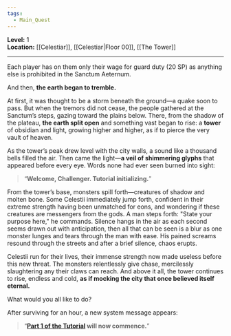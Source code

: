 ```yaml
---
tags:
  - Main_Quest
---
```

**Level:** 1  
**Location:** [[Celestiar]], [[Celestiar|Floor 00]], [[The Tower]]

---

Each player has on them only their wage for guard duty (20 SP) as anything else is prohibited in the Sanctum Aeternum.  

And then, **the earth began to tremble.**

At first, it was thought to be a storm beneath the ground—a quake soon to pass. But when the tremors did not cease, the people gathered at the Sanctum’s steps, gazing toward the plains below. There, from the shadow of the plateau, **the earth split open** and something vast began to rise: a **tower** of obsidian and light, growing higher and higher, as if to pierce the very vault of heaven.

As the tower’s peak drew level with the city walls, a sound like a thousand bells filled the air. Then came the light—**a veil of shimmering glyphs** that appeared before every eye. Words none had ever seen burned into sight:

> “**Welcome, Challenger. Tutorial initializing.**”

From the tower’s base, monsters spill forth—creatures of shadow and molten bone. Some Celestii immediately jump forth, confident in their extreme strength having been unmatched for eons, and wondering if these creatures are messengers from the gods. A man steps forth: "State your purpose here," he commands. Silence hangs in the air as each second seems drawn out with anticipation, then all that can be seen is a blur as one monster lunges and tears through the man with ease. His pained screams resound through the streets and after a brief silence, chaos erupts.

Celestii run for their lives, their immense strength now made useless before this new threat. The monsters relentlessly give chase, mercilessly slaughtering any their claws can reach. And above it all, the tower continues to rise, endless and cold, **as if mocking the city that once believed itself eternal.**

What would you all like to do?

After surviving for an hour, a new system message appears: 
> “**[Part 1 of the Tutorial](obsidian://open?vault=Obsidian%20Vault&file=Quests%2FTower%20Quests%2FTutorial%20(pt.1)) will now commence.**”